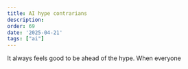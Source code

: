```yaml
---
title: AI hype contrarians
description: 
order: 69
date: '2025-04-21'
tags: ["ai"]
---
```


It always feels good to be ahead of the hype. When everyone 